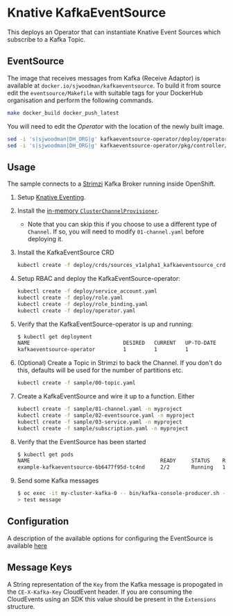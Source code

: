 # Knative KafkaEventSource

This deploys an Operator that can instantiate Knative Event Sources which subscribe to a Kafka Topic.

## EventSource

The image that receives messages from Kafka (Receive Adaptor) is available at `docker.io/sjwoodman/kafkaeventsource`.
To build it from source edit the `eventsource/Makefile` with suitable tags for your DockerHub organisation and perform the following commands.

```bash
make docker_build docker_push_latest
```

You will need to edit the _Operator_ with the location of the newly built image.

```bash
sed -i 's|sjwoodman|DH_ORG|g' kafkaeventsource-operator/deploy/operator.yaml
sed -i 's|sjwoodman|DH_ORG|g' kafkaeventsource-operator/pkg/controller/kafkaeventsource
```

## Usage

The sample connects to a [Strimzi](http://strimzi.io/quickstarts/okd/) Kafka Broker running inside OpenShift.

1. Setup [Knative Eventing](https://github.com/knative/docs/tree/master/eventing).

1. Install the [in-memory `ClusterChannelProvisioner`](https://github.com/knative/eventing/tree/master/config/provisioners/in-memory-channel).
    - Note that you can skip this if you choose to use a different type of `Channel`. If so, you will need to modify `01-channel.yaml` before deploying it.

1. Install the KafkaEventSource CRD

    ```bash
    kubectl create -f deploy/crds/sources_v1alpha1_kafkaeventsource_crd.yaml
    ```

1. Setup RBAC and deploy the KafkaEventSource-operator:

    ```bash
    kubectl create -f deploy/service_account.yaml
    kubectl create -f deploy/role.yaml
    kubectl create -f deploy/role_binding.yaml
    kubectl create -f deploy/operator.yaml
    ```

1. Verify that the KafkaEventSource-operator is up and running:

    ```bash
    $ kubectl get deployment
    NAME                              DESIRED   CURRENT   UP-TO-DATE   AVAILABLE   AGE
    kafkaeventsource-operator         1         1         1            1           2m
    ```

1. (Optional) Create a Topic in Strimzi to back the Channel.
    If you don't do this, defaults will be used for the number of partitions etc.

    ```bash
    kubectl create -f sample/00-topic.yaml
    ```

1. Create a KafkaEventSource and wire it up to a function. Either

    ```bash
    kubectl create -f sample/01-channel.yaml -n myproject
    kubectl create -f sample/02-eventsource.yaml -n myproject
    kubectl create -f sample/03-service.yaml -n myproject
    kubectl create -f sample/subscription.yaml -n myproject
    ```

1. Verify that the EventSource has been started

    ```bash
    $ kubectl get pods
    NAME                                          READY     STATUS    RESTARTS   AGE
    example-kafkaeventsource-6b6477f95d-tc4nd     2/2       Running   1          2m
    ```

1. Send some Kafka messages

    ```bash
    $ oc exec -it my-cluster-kafka-0 -- bin/kafka-console-producer.sh --broker-list localhost:9092 --topic input
    > test message
    ```

## Configuration

A description of the available options for configuring the EventSource is available [here](Config.md)

## Message Keys

A String representation of the `Key` from the Kafka message is propogated in the `CE-X-Kafka-Key` CloudEvent header.
If you are consuming the CloudEvents using an SDK this value should be present in the `Extensions` structure.
